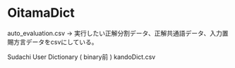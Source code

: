 # OitamaDict

auto_evaluation.csv -> 実行したい正解分割データ、正解共通語データ、入力置賜方言データをcsvにしている。

Sudachi User Dictionary ( binary前 )
kandoDict.csv
